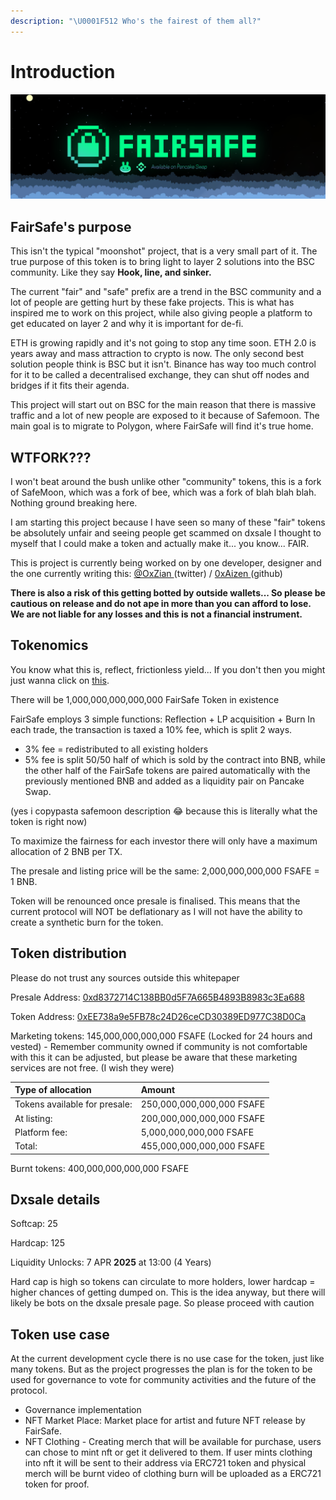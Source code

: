 ```yaml
---
description: "\U0001F512 Who's the fairest of them all?"
---
```


# Introduction

![](.gitbook/assets/banner.png)

## FairSafe's purpose

This isn't the typical "moonshot" project, that is a very small part of it. The true purpose of this token is to bring light to layer 2 solutions into the BSC community. Like they say  **Hook, line, and sinker.** 

The current "fair" and "safe" prefix are a trend in the BSC community and a lot of people are getting hurt by these fake projects. This is what has inspired me to work on this project, while also giving people a platform to get educated on layer 2 and why it is important for de-fi. 

ETH is growing rapidly and it's not going to stop any time soon. ETH 2.0 is years away and mass attraction to crypto is now. The only second best solution people think is BSC but it isn't. Binance has way too much control for it to be called a decentralised exchange, they can shut off nodes and bridges if it fits their agenda.

This project will start out on BSC for the main reason that there is massive traffic and a lot of new people are exposed to it because of Safemoon. The main goal is to migrate to Polygon, where FairSafe will find it's true home. 

## WTFORK??? 

I won't beat around the bush unlike other "community" tokens, this is a fork of SafeMoon, which was a fork of bee, which was a fork of blah blah blah. Nothing ground breaking here. 

I am starting this project because I have seen so many of these "fair" tokens be absolutely unfair and seeing people get scammed on dxsale I thought to myself that I could make a token and actually make it... you know... FAIR. 

This is project is currently being worked on by one developer, designer and the one currently writing this: [@OxZian ](https://twitter.com/0xZian)\(twitter\) / [0xAizen ](https://github.com/0xAizen)\(github\) 

**There is also a risk of this getting botted by outside wallets... So please be cautious on release and do not ape in more than you can afford to lose. We are not liable for any losses and this is not a financial instrument.** 



## Tokenomics



You know what this is, reflect, frictionless yield... If you don't then you might just wanna click on [this](https://yosh-dev.medium.com/what-is-safemoon-b4c21b81b217#:~:text=Safemoon%20is%20a%20relatively%20new,in%20early%20March%20of%202021.&text=Safemoon%20is%20a%20deflationary%20crypto,value%20as%20time%20goes%20on.).

There will be 1,000,000,000,000,000 FairSafe Token in existence

FairSafe employs 3 simple functions: Reflection + LP acquisition + Burn In each trade, the transaction is taxed a 10% fee, which is split 2 ways. 

* 3% fee = redistributed to all existing holders
* 5% fee is split 50/50 half of which is sold by the contract into BNB, while the other half of the FairSafe tokens are paired automatically with the previously mentioned BNB and added as a liquidity pair on Pancake Swap.

\(yes i copypasta safemoon description 😂 because this is literally what the token is right now\)

To maximize the fairness for each investor there will only have a maximum allocation of 2 BNB per TX. 

The presale and listing price will be the same: 2,000,000,000,000 FSAFE = 1 BNB.

Token will be renounced once presale is finalised. This means that the current protocol will NOT be deflationary as I will not have the ability to create a synthetic burn for the token.

## Token distribution

Please do not trust any sources outside this whitepaper 

Presale Address: [0xd8372714C138BB0d5F7A665B4893B8983c3Ea688](https://bscscan.com/address/0xd8372714C138BB0d5F7A665B4893B8983c3Ea688)

Token Address: [0xEE738a9e5FB78c24D26ceCD30389ED977C38D0Ca](https://bscscan.com/address/0xEE738a9e5FB78c24D26ceCD30389ED977C38D0Ca)

Marketing tokens: 145,000,000,000,000 FSAFE \(Locked for 24 hours and vested\) - Remember community owned if community is not comfortable with this it can be adjusted, but please be aware that these marketing services are not free. \(I wish they were\) 

| Type of allocation | Amount |
| :--- | :--- |
| Tokens available for presale: | 250,000,000,000,000 FSAFE |
| At listing: | 200,000,000,000,000 FSAFE |
| Platform fee: | 5,000,000,000,000 FSAFE |
| Total:  | 455,000,000,000,000 FSAFE |

Burnt tokens: 400,000,000,000,000 FSAFE

## Dxsale details

Softcap: 25 

Hardcap: 125 

Liquidity Unlocks: 7 APR **2025** at 13:00 \(4 Years\)

Hard cap is high so tokens can circulate to more holders, lower hardcap = higher chances of getting dumped on. This is the idea anyway, but there will likely be bots on the dxsale presale page. So please proceed with caution



## Token use case 

At the current development cycle there is no use case for the token, just like many tokens. But as the project progresses the plan is for the token to be used for governance to vote for community activities and the future of the protocol. 

* Governance implementation
* NFT Market Place: Market place for artist and future NFT release by FairSafe. 
* NFT Clothing - Creating merch that will be available for purchase, users can chose to mint nft or get it delivered to them. If user mints clothing into nft it will be sent to their address via ERC721 token and physical merch will be burnt video of clothing burn will be uploaded as a ERC721 token for proof. 



